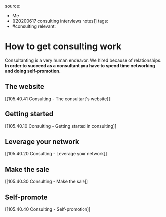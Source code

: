 source: 
- Me
- [[20200617 consulting interviews notes]]
tags:
- #consulting 
relevant:

# How to get consulting work

Consultanting is a very human endeavor. We hired because of relationships. **In order to succeed as a consultant you have to spend time networking and doing self-promotion.**

## The website
[[105.40.41 Consulting - The consultant's website]]

## Getting started
[[105.40.10 Consulting - Getting started in consulting]]

## Leverage your network
[[105.40.20 Consulting - Leverage your network]]

## Make the sale
[[105.40.30 Consulting - Make the sale]]

## Self-promote
[[105.40.40 Consulting - Self-promotion]]